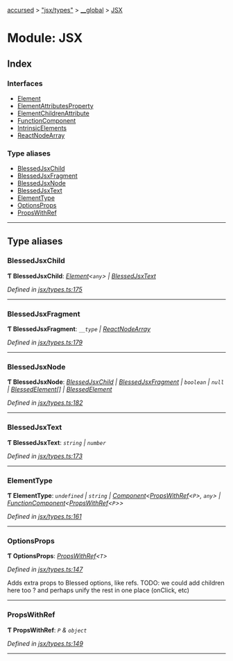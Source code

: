 [accursed](../README.md) > ["jsx/types"](../modules/_jsx_types_.md) > [__global](../modules/_jsx_types_.__global.md) > [JSX](../modules/_jsx_types_.__global.jsx.md)

# Module: JSX

## Index

### Interfaces

* [Element](../interfaces/_jsx_types_.__global.jsx.element.md)
* [ElementAttributesProperty](../interfaces/_jsx_types_.__global.jsx.elementattributesproperty.md)
* [ElementChildrenAttribute](../interfaces/_jsx_types_.__global.jsx.elementchildrenattribute.md)
* [FunctionComponent](../interfaces/_jsx_types_.__global.jsx.functioncomponent.md)
* [IntrinsicElements](../interfaces/_jsx_types_.__global.jsx.intrinsicelements.md)
* [ReactNodeArray](../interfaces/_jsx_types_.__global.jsx.reactnodearray.md)

### Type aliases

* [BlessedJsxChild](_jsx_types_.__global.jsx.md#blessedjsxchild)
* [BlessedJsxFragment](_jsx_types_.__global.jsx.md#blessedjsxfragment)
* [BlessedJsxNode](_jsx_types_.__global.jsx.md#blessedjsxnode)
* [BlessedJsxText](_jsx_types_.__global.jsx.md#blessedjsxtext)
* [ElementType](_jsx_types_.__global.jsx.md#elementtype)
* [OptionsProps](_jsx_types_.__global.jsx.md#optionsprops)
* [PropsWithRef](_jsx_types_.__global.jsx.md#propswithref)

---

## Type aliases

<a id="blessedjsxchild"></a>

###  BlessedJsxChild

**Ƭ BlessedJsxChild**: *[Element](../interfaces/_jsx_types_.__global.jsx.element.md)<`any`> \| [BlessedJsxText](_jsx_types_.__global.jsx.md#blessedjsxtext)*

*Defined in [jsx/types.ts:175](https://github.com/cancerberoSgx/accursed/blob/978b980/src/jsx/types.ts#L175)*

___
<a id="blessedjsxfragment"></a>

###  BlessedJsxFragment

**Ƭ BlessedJsxFragment**: *`__type` \| [ReactNodeArray](../interfaces/_jsx_types_.__global.jsx.reactnodearray.md)*

*Defined in [jsx/types.ts:179](https://github.com/cancerberoSgx/accursed/blob/978b980/src/jsx/types.ts#L179)*

___
<a id="blessedjsxnode"></a>

###  BlessedJsxNode

**Ƭ BlessedJsxNode**: *[BlessedJsxChild](_jsx_types_.__global.jsx.md#blessedjsxchild) \| [BlessedJsxFragment](_jsx_types_.__global.jsx.md#blessedjsxfragment) \| `boolean` \| `null` \| [BlessedElement](../classes/_declarations_blessed_d_.widgets.blessedelement.md)[] \| [BlessedElement](../classes/_declarations_blessed_d_.widgets.blessedelement.md)*

*Defined in [jsx/types.ts:182](https://github.com/cancerberoSgx/accursed/blob/978b980/src/jsx/types.ts#L182)*

___
<a id="blessedjsxtext"></a>

###  BlessedJsxText

**Ƭ BlessedJsxText**: *`string` \| `number`*

*Defined in [jsx/types.ts:173](https://github.com/cancerberoSgx/accursed/blob/978b980/src/jsx/types.ts#L173)*

___
<a id="elementtype"></a>

###  ElementType

**Ƭ ElementType**: *`undefined` \| `string` \| [Component](../classes/_jsx_component_.component.md)<[PropsWithRef](_jsx_types_.__global.jsx.md#propswithref)<`P`>, `any`> \| [FunctionComponent](../interfaces/_jsx_types_.__global.jsx.functioncomponent.md)<[PropsWithRef](_jsx_types_.__global.jsx.md#propswithref)<`P`>>*

*Defined in [jsx/types.ts:161](https://github.com/cancerberoSgx/accursed/blob/978b980/src/jsx/types.ts#L161)*

___
<a id="optionsprops"></a>

###  OptionsProps

**Ƭ OptionsProps**: *[PropsWithRef](_jsx_types_.__global.jsx.md#propswithref)<`T`>*

*Defined in [jsx/types.ts:147](https://github.com/cancerberoSgx/accursed/blob/978b980/src/jsx/types.ts#L147)*

Adds extra props to Blessed options, like refs. TODO: we could add children here too ? and perhaps unify the rest in one place (onClick, etc)

___
<a id="propswithref"></a>

###  PropsWithRef

**Ƭ PropsWithRef**: *`P` & `object`*

*Defined in [jsx/types.ts:149](https://github.com/cancerberoSgx/accursed/blob/978b980/src/jsx/types.ts#L149)*

___

